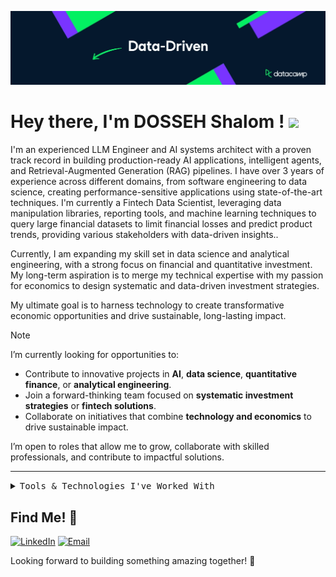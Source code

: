 ![banner](.github/assets/Linkedin_Cover_-_Data-Driven_t1tqsx.webp)
# Hey there, I'm DOSSEH Shalom ! <img src="https://github.com/TheDudeThatCode/TheDudeThatCode/blob/master/Assets/Hi.gif" width="29px">

I'm an experienced LLM Engineer and AI systems architect with a proven track record in building production-ready AI applications, intelligent agents, and Retrieval-Augmented Generation (RAG) pipelines. I have over 3 years of experience across different domains, from software engineering to data science, creating performance-sensitive applications using state-of-the-art techniques. I'm currently a Fintech Data Scientist, leveraging data manipulation libraries, reporting tools, and machine learning techniques to query large financial datasets to limit financial losses and predict product trends, providing various stakeholders with data-driven insights..

Currently, I am expanding my skill set in data science and analytical engineering, with a strong focus on financial and quantitative investment. My long-term aspiration is to merge my technical expertise with my passion for economics to design systematic and data-driven investment strategies.

My ultimate goal is to harness technology to create transformative economic opportunities and drive sustainable, long-lasting impact.

> [!NOTE]  
> I’m currently looking for opportunities to:  
> - Contribute to innovative projects in **AI**, **data science**, **quantitative finance**, or **analytical engineering**.  
> - Join a forward-thinking team focused on **systematic investment strategies** or **fintech solutions**.  
> - Collaborate on initiatives that combine **technology and economics** to drive sustainable impact.  

I’m open to roles that allow me to grow, collaborate with skilled professionals, and contribute to impactful solutions.

---

<details>
<summary><samp>Tools & Technologies I've Worked With</samp></summary>

### <samp>Programming Languages</samp>
- <img src="https://img.icons8.com/color/48/000000/python.png" alt="Python" width="20"/> **Python**  
- <img src="https://img.icons8.com/color/48/000000/javascript.png" alt="JavaScript" width="20"/> **JavaScript** 
- <img src="https://img.icons8.com/color/48/000000/c-plus-plus-logo.png" alt="C++" width="20"/> **C++**
- <img src="https://img.icons8.com/color/48/000000/bash.png" alt="Bash" width="20"/> **Bash Scripting**

### <samp>Frameworks & Libraries</samp>
- <img src="https://th.bing.com/th/id/OIP.jq0y7hxCVAIuZR8zGFfDRgAAAA?rs=1&pid=ImgDetMain" alt="FastAPI" width="20"/> **FastAPI**  
- <img src="https://img.icons8.com/color/48/000000/pandas.png" alt="Pandas" width="20"/> **Pandas**
- <img src="https://img.icons8.com/color/48/000000/numpy.png" alt="Numpy" width="20"/> **Numpy**  
- <img src="https://img.icons8.com/color/48/000000/tensorflow.png" alt="TensorFlow" width="20"/> **TensorFlow**
- <img src="https://th.bing.com/th/id/OIP.ckzi6TrdGgbbYBgrx23BMQHaHa?rs=1&pid=ImgDetMain" alt="Seaborn" width="20"/> **Seaborn**

### <samp>Databases</samp>
- <img src="https://img.icons8.com/color/48/000000/mongodb.png" alt="MongoDB" width="20"/> **MongoDB**  
- <img src="https://img.icons8.com/color/48/000000/sql.png" alt="SQL" width="20"/> **MySQL**  

### <samp>DevOps & Cloud</samp>
- <img src="https://img.icons8.com/color/48/000000/git.png" alt="Git" width="20"/> **Git**, **CI/CD**, **GitHub Actions**
- <img src="https://img.icons8.com/color/48/000000/docker.png" alt="Docker" width="20"/> **Docker**
- <img src="https://th.bing.com/th/id/OIP.7dRuezYSCw8Pl_k2cUKzwwHaHa?w=512&h=512&rs=1&pid=ImgDetMain" alt="Azure" width="20"/> **Azure**
- <img src="https://logos-world.net/wp-content/uploads/2021/02/Google-Cloud-Emblem.png" alt="GCP" width="20"/> **Google Cloud**
- <img src="https://img.icons8.com/color/48/000000/jenkins.png" alt="Jenkins" width="20"/> **Jenkins**
- <img src='https://img.icons8.com/color/48/000000/ansible.png' alt="Ansible" width="20"/> **Ansible**
- <img src='https://img.icons8.com/color/48/000000/kubernetes.png' alt="kubernetes" width="20"/> **kubernetes**

### <samp>Environment</samp>
- <img src="https://img.icons8.com/color/48/000000/github.png" alt="GitHub" width="20"/> **GitHub**
- <img src="https://img.icons8.com/color/48/000000/linux.png" alt="Linux" width="20"/> **Unix/Linux**  

</details>

## Find Me! 📡

[![LinkedIn](https://img.shields.io/badge/LinkedIn-%230077B5.svg?&style=for-the-badge&logo=linkedin&logoColor=white)](https://www.linkedin.com/in/shalom-dosseh-4a484a262/)
[![Email](https://img.shields.io/badge/Email-%23D14836.svg?&style=for-the-badge&logo=gmail&logoColor=white)](mailto:dossehdosseh14@gmail.com)

Looking forward to building something amazing together! 🚀 
